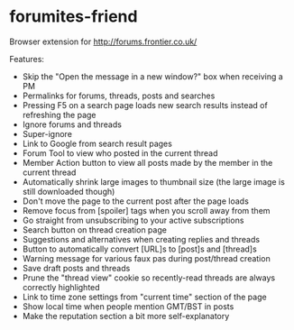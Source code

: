 forumites-friend
================

Browser extension for http://forums.frontier.co.uk/

Features:

* Skip the "Open the message in a new window?" box when receiving a PM
* Permalinks for forums, threads, posts and searches
* Pressing F5 on a search page loads new search results instead of refreshing the page
* Ignore forums and threads
* Super-ignore
* Link to Google from search result pages
* Forum Tool to view who posted in the current thread
* Member Action button to view all posts made by the member in the current thread
* Automatically shrink large images to thumbnail size (the large image is still downloaded though)
* Don't move the page to the current post after the page loads
* Remove focus from [spoiler] tags when you scroll away from them
* Go straight from unsubscribing to your active subscriptions
* Search button on thread creation page
* Suggestions and alternatives when creating replies and threads
* Button to automatically convert [URL]s to [post]s and [thread]s
* Warning message for various faux pas during post/thread creation
* Save draft posts and threads
* Prune the "thread view" cookie so recently-read threads are always correctly highlighted
* Link to time zone settings from "current time" section of the page
* Show local time when people mention GMT/BST in posts
* Make the reputation section a bit more self-explanatory
